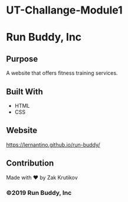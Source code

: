 # UT-Challange-Module1
# Run Buddy, Inc

## Purpose
A website that offers fitness training services. 

## Built With
* HTML
* CSS

## Website
https://lernantino.github.io/run-buddy/

## Contribution
Made with ❤️ by Zak Krutikov

### ©️2019 Run Buddy, Inc 
